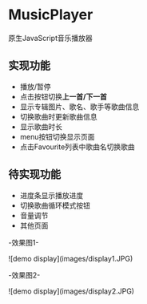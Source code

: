# MusicPlayer
 原生JavaScript音乐播放器
<h2>实现功能</h2>
<ul>
 <li>播放/暂停</li>
 <li>点击按钮切换<b>上一首/下一首</b></li>
 <li>显示专辑图片、歌名、歌手等歌曲信息</li>
 <li>切换歌曲时更新歌曲信息</li>
 <li>显示歌曲时长</li>
 <li>menu按钮切换显示页面</li>
 <li>点击Favourite列表中歌曲名切换歌曲</li>
</ul>
<h2>待实现功能</h2>
<ul>
 <li>进度条显示播放进度</li>
 <li>切换歌曲循环模式按钮</li>
 <li>音量调节</li>
 <li>其他页面</li>
</ul>
<p>-效果图1-</p>
![demo display](images/display1.JPG)
<p>-效果图2-</p>
![demo display](images/display2.JPG)

